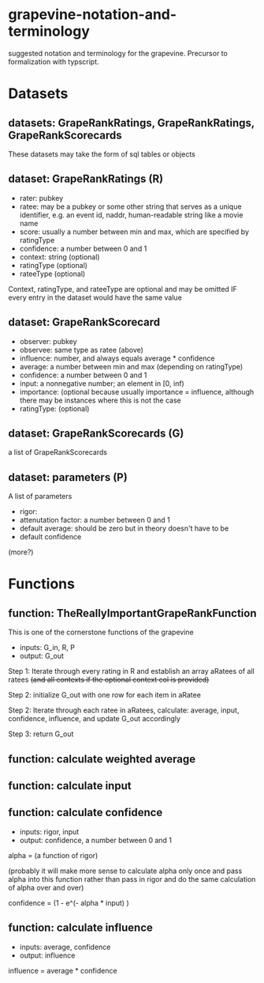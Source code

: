 # grapevine-notation-and-terminology
suggested notation and terminology for the grapevine. Precursor to formalization with typscript.

# Datasets

## datasets: GrapeRankRatings, GrapeRankRatings, GrapeRankScorecards

These datasets may take the form of sql tables or objects

## dataset: GrapeRankRatings (R)

- rater: pubkey
- ratee: may be a pubkey or some other string that serves as a unique identifier, e.g. an event id, naddr, human-readable string like a movie name
- score: usually a number between min and max, which are specified by ratingType
- confidence: a number between 0 and 1
- context: string (optional)
- ratingType (optional)
- rateeType (optional)

Context, ratingType, and rateeType are optional and may be omitted IF every entry in the dataset would have the same value

## dataset: GrapeRankScorecard

- observer: pubkey
- observee: same type as ratee (above)
- influence: number, and always equals average * confidence
- average: a number between min and max (depending on ratingType)
- confidence: a number between 0 and 1
- input: a nonnegative number; an element in [0, inf)
- importance: (optional because usually importance = influence, although there may be instances where this is not the case
- ratingType: (optional)

## dataset: GrapeRankScorecards (G)

a list of GrapeRankScorecards

## dataset: parameters (P)

A list of parameters 

- rigor:
- attenutation factor: a number between 0 and 1
- default average: should be zero but in theory doesn't have to be
- default confidence

(more?)

# Functions

## function: TheReallyImportantGrapeRankFunction

This is one of the cornerstone functions of the grapevine

- inputs: G_in, R, P
- output: G_out

Step 1: Iterate through every rating in R and establish an array aRatees of all ratees ~~(and all contexts if the optional context col is provided)~~

Step 2: initialize G_out with one row for each item in aRatee

Step 2: Iterate through each ratee in aRatees, calculate: average, input, confidence, influence, and update G_out accordingly

Step 3: return G_out

## function: calculate weighted average

## function: calculate input

## function: calculate confidence

- inputs: rigor, input
- output: confidence, a number between 0 and 1

alpha = (a function of rigor)

(probably it will make more sense to calculate alpha only once and pass alpha into this function rather than pass in rigor and do the same calculation of alpha over and over)

confidence = (1 - e^(- alpha * input) )

## function: calculate influence

- inputs: average, confidence
- output: influence

influence = average * confidence



